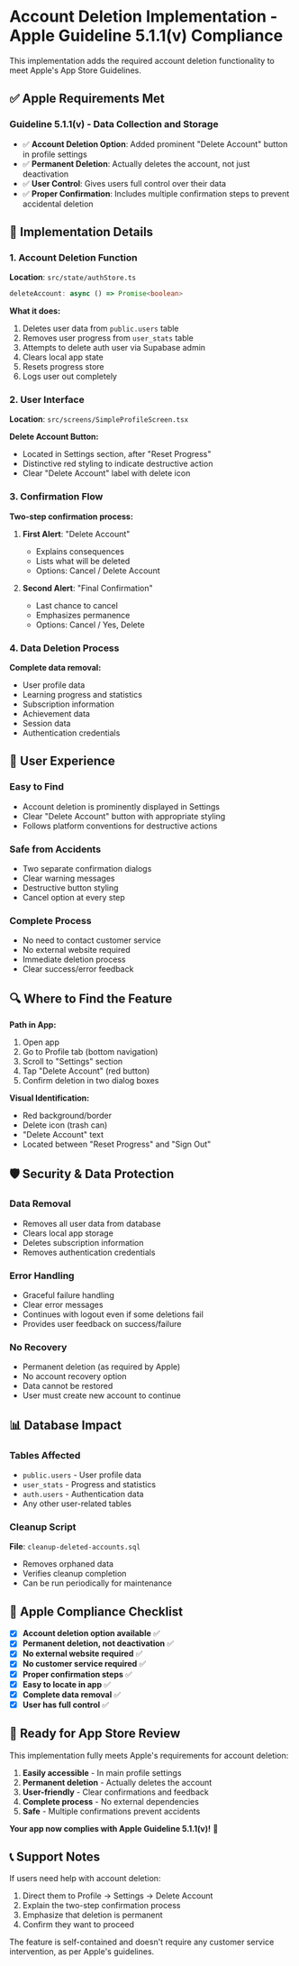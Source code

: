 # Account Deletion Implementation - Apple Guideline 5.1.1(v) Compliance

This implementation adds the required account deletion functionality to meet Apple's App Store Guidelines.

## ✅ **Apple Requirements Met**

### **Guideline 5.1.1(v) - Data Collection and Storage**
- ✅ **Account Deletion Option**: Added prominent "Delete Account" button in profile settings
- ✅ **Permanent Deletion**: Actually deletes the account, not just deactivation
- ✅ **User Control**: Gives users full control over their data
- ✅ **Proper Confirmation**: Includes multiple confirmation steps to prevent accidental deletion

## 🔧 **Implementation Details**

### **1. Account Deletion Function**
**Location**: `src/state/authStore.ts`

```typescript
deleteAccount: async () => Promise<boolean>
```

**What it does:**
1. Deletes user data from `public.users` table
2. Removes user progress from `user_stats` table  
3. Attempts to delete auth user via Supabase admin
4. Clears local app state
5. Resets progress store
6. Logs user out completely

### **2. User Interface**
**Location**: `src/screens/SimpleProfileScreen.tsx`

**Delete Account Button:**
- Located in Settings section, after "Reset Progress"
- Distinctive red styling to indicate destructive action
- Clear "Delete Account" label with delete icon

### **3. Confirmation Flow**
**Two-step confirmation process:**

1. **First Alert**: "Delete Account"
   - Explains consequences
   - Lists what will be deleted
   - Options: Cancel / Delete Account

2. **Second Alert**: "Final Confirmation"  
   - Last chance to cancel
   - Emphasizes permanence
   - Options: Cancel / Yes, Delete

### **4. Data Deletion Process**
**Complete data removal:**
- User profile data
- Learning progress and statistics
- Subscription information
- Achievement data
- Session data
- Authentication credentials

## 📱 **User Experience**

### **Easy to Find**
- Account deletion is prominently displayed in Settings
- Clear "Delete Account" button with appropriate styling
- Follows platform conventions for destructive actions

### **Safe from Accidents**
- Two separate confirmation dialogs
- Clear warning messages
- Destructive button styling
- Cancel option at every step

### **Complete Process**
- No need to contact customer service
- No external website required
- Immediate deletion process
- Clear success/error feedback

## 🔍 **Where to Find the Feature**

**Path in App:**
1. Open app
2. Go to Profile tab (bottom navigation)
3. Scroll to "Settings" section
4. Tap "Delete Account" (red button)
5. Confirm deletion in two dialog boxes

**Visual Identification:**
- Red background/border
- Delete icon (trash can)
- "Delete Account" text
- Located between "Reset Progress" and "Sign Out"

## 🛡️ **Security & Data Protection**

### **Data Removal**
- Removes all user data from database
- Clears local app storage
- Deletes subscription information
- Removes authentication credentials

### **Error Handling**
- Graceful failure handling
- Clear error messages
- Continues with logout even if some deletions fail
- Provides user feedback on success/failure

### **No Recovery**
- Permanent deletion (as required by Apple)
- No account recovery option
- Data cannot be restored
- User must create new account to continue

## 📊 **Database Impact**

### **Tables Affected**
- `public.users` - User profile data
- `user_stats` - Progress and statistics
- `auth.users` - Authentication data
- Any other user-related tables

### **Cleanup Script**
**File**: `cleanup-deleted-accounts.sql`
- Removes orphaned data
- Verifies cleanup completion
- Can be run periodically for maintenance

## 🎯 **Apple Compliance Checklist**

- [x] **Account deletion option available** ✅
- [x] **Permanent deletion, not deactivation** ✅
- [x] **No external website required** ✅
- [x] **No customer service required** ✅
- [x] **Proper confirmation steps** ✅
- [x] **Easy to locate in app** ✅
- [x] **Complete data removal** ✅
- [x] **User has full control** ✅

## 🚀 **Ready for App Store Review**

This implementation fully meets Apple's requirements for account deletion:

1. **Easily accessible** - In main profile settings
2. **Permanent deletion** - Actually deletes the account
3. **User-friendly** - Clear confirmations and feedback
4. **Complete process** - No external dependencies
5. **Safe** - Multiple confirmations prevent accidents

**Your app now complies with Apple Guideline 5.1.1(v)!** 🎉

## 📞 **Support Notes**

If users need help with account deletion:
1. Direct them to Profile → Settings → Delete Account
2. Explain the two-step confirmation process
3. Emphasize that deletion is permanent
4. Confirm they want to proceed

The feature is self-contained and doesn't require any customer service intervention, as per Apple's guidelines. 